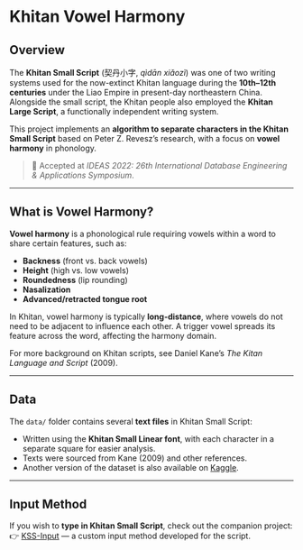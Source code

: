 # Khitan Vowel Harmony

## Overview
The **Khitan Small Script** (契丹小字, *qìdān xiǎozì*) was one of two writing systems used for the now-extinct Khitan language during the **10th–12th centuries** under the Liao Empire in present-day northeastern China. Alongside the small script, the Khitan people also employed the **Khitan Large Script**, a functionally independent writing system.  

This project implements an **algorithm to separate characters in the Khitan Small Script** based on Peter Z. Revesz’s research, with a focus on **vowel harmony** in phonology.  
> 📄 Accepted at *IDEAS 2022: 26th International Database Engineering & Applications Symposium*.

---

## What is Vowel Harmony?
**Vowel harmony** is a phonological rule requiring vowels within a word to share certain features, such as:
- **Backness** (front vs. back vowels)  
- **Height** (high vs. low vowels)  
- **Roundedness** (lip rounding)  
- **Nasalization**  
- **Advanced/retracted tongue root**  

In Khitan, vowel harmony is typically **long-distance**, where vowels do not need to be adjacent to influence each other. A trigger vowel spreads its feature across the word, affecting the harmony domain.

For more background on Khitan scripts, see Daniel Kane’s *The Kitan Language and Script* (2009).

---

## Data
The `data/` folder contains several **text files** in Khitan Small Script:  
- Written using the **Khitan Small Linear font**, with each character in a separate square for easier analysis.  
- Texts were sourced from Kane (2009) and other references.  
- Another version of the dataset is also available on [Kaggle](https://www.kaggle.com/datasets/reniven/khitan-small-script-database).  

---

## Input Method
If you wish to **type in Khitan Small Script**, check out the companion project:  
👉 [KSS-Input](https://github.com/reniven/KSS-Input) — a custom input method developed for the script.  
